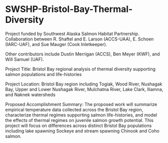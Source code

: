 # SWSHP-Bristol-Bay-Thermal-Diversity

Project funded by Southwest Alaska Salmon Habitat Partnership. Collaboration between R. Shaftel and E. Larson (ACCS-UAA), E. Schoen (IARC-UAF), and Sue Mauger (Cook Inletkeeper).

Other contributors include Dustin Merrigan (ACCS), Ben Meyer (KWF), and Will Samuel (UAF).

Project Title: Bristol Bay regional analysis of thermal diversity supporting salmon populations and life-histories

Project Location: Bristol Bay region including Togiak, Wood River, Nushagak Bay, Upper and Lower Nushagak River, Mulchatna River, Lake Clark, Iliamna, and Naknek watersheds

Proposed Accomplishment Summary:
The proposed work will summarize empirical temperature data collected across the Bristol Bay region, characterize thermal regimes supporting salmon life-histories, and model the effects of thermal regimes on juvenile salmon growth potential. This project will focus on differences across distinct Bristol Bay populations including lake spawning Sockeye and stream spawning Chinook and Coho salmon.
